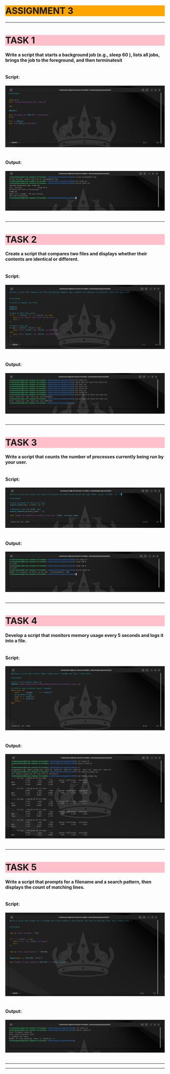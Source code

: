 # <h1 style="background-color: orange;"> ASSIGNMENT 3</h1>

---------------------------------------------------------------------------
### <h1 style="background-color: pink;"> TASK 1</h1>
 #### Write a script that starts a background job (e.g., sleep 60 ), lists all jobs, brings the job to the foreground, and then terminatesit<br><br>
 #### Script:
 ![script1](../images/A21.png)<br><br>
  
 #### Output:
 ![output1](../images/A22.png)<br><br>

---------------------------------------------------------------------------
### <h1 style="background-color: pink;"> TASK 2</h1>
 #### Create a script that compares two files and displays whether their contents are identical or different.<br><br>
 #### Script:
 ![script2](../images/A23.png)<br><br>
  
 #### Output:
 ![output2](../images/A24.png)<br><br>

---------------------------------------------------------------------------
### <h1 style="background-color: pink;"> TASK 3</h1>
 #### Write a script that counts the number of processes currently being run by your user.<br><br>
 #### Script:
 ![script3](../images/A25.png)<br><br>


 #### Output:
 ![output3](../images/A26.png)<br><br>

---------------------------------------------------------------------------
### <h1 style="background-color: pink;"> TASK 4</h1>
 #### Develop a script that monitors memory usage every 5 seconds and logs it into a file.<br><br>
 #### Script:
 ![script4](../images/A27.png)<br><br>
  
 #### Output:
 ![output4](../images/A28.png)<br><br>

---------------------------------------------------------------------------
### <h1 style="background-color: pink;"> TASK 5</h1>
 #### Write a script that prompts for a filename and a search pattern, then displays the count of matching lines.<br><br>
 #### Script:
 ![script5](../images/A29.png)<br><br>
  
 #### Output:
 ![output5](../images/A30.png)<br><br>

---------------------------------------------------------------------------
---------------------------------------------------------------------------
